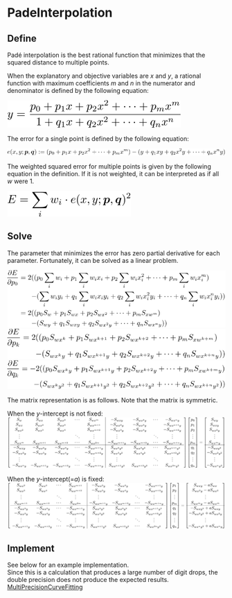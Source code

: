 # PadeInterpolation

## Define
Padé interpolation is the best rational function that minimizes that the squared distance to multiple points.  

When the explanatory and objective variables are *x* and *y*, 
a rational function with maximum coefficients *m* and *n* in the numerator and denominator is defined by the following equation:

![pade define](https://github.com/tk-yoshimura/PadeInterpolation/blob/main/figures/pade_define.svg)  

The error for a single point is defined by the following equation:  

![pade error](https://github.com/tk-yoshimura/PadeInterpolation/blob/main/figures/pade_error.svg)  

The weighted squared error for multiple points is given by the following equation in the definition. 
If it is not weighted, it can be interpreted as if all *w* were 1.

![pade error sum](https://github.com/tk-yoshimura/PadeInterpolation/blob/main/figures/pade_error_sum.svg)  

## Solve
The parameter that minimizes the error has zero partial derivative for each parameter. 
Fortunately, it can be solved as a linear problem.

![pade partial p0](https://github.com/tk-yoshimura/PadeInterpolation/blob/main/figures/pade_partial_p0.svg)  
![pade partial pk](https://github.com/tk-yoshimura/PadeInterpolation/blob/main/figures/pade_partial_pk.svg)  
![pade partial qk](https://github.com/tk-yoshimura/PadeInterpolation/blob/main/figures/pade_partial_qk.svg)  

The matrix representation is as follows. Note that the matrix is symmetric.  

When the *y*-intercept is not fixed:  
![pade matrix with intercept](https://github.com/tk-yoshimura/PadeInterpolation/blob/main/figures/pade_matrix_with_intercept.svg)  

When the *y*-intercept(=*a*) is fixed:  
![pade matrix without intercept](https://github.com/tk-yoshimura/PadeInterpolation/blob/main/figures/pade_matrix_without_intercept.svg)  

## Implement
See below for an example implementation.  
Since this is a calculation that produces a large number of digit drops, the double precision does not produce the expected results.  
[MultiPrecisionCurveFitting](https://github.com/tk-yoshimura/MultiPrecisionCurveFitting)